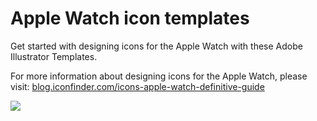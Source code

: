 # Apple Watch icon templates
Get started with designing icons for the Apple Watch with these Adobe Illustrator Templates.

For more information about designing icons for the Apple Watch, please visit: [blog.iconfinder.com/icons-apple-watch-definitive-guide](http://blog.iconfinder.com/icons-apple-watch-definitive-guide)

![](https://github.com/iconfinder/apple-watch-icons/blob/master/cover.png)
